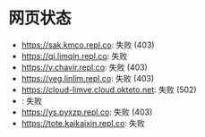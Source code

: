 # 网页状态
- https://sak.kmco.repl.co: 失败 (403)
- https://qi.limqin.repl.co: 失败
- https://v.chavir.repl.co: 失败 (403)
- https://veg.linlim.repl.co: 失败 (403)
- https://cloud-limve.cloud.okteto.net: 失败 (502)
- : 失败
- https://ys.pyxzp.repl.co: 失败 (403)
- https://tote.kaikaixin.repl.co: 失败
